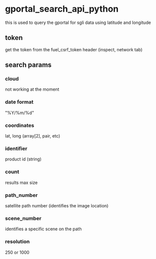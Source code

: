 # gportal_search_api_python
this is used to query the gportal for sgli data using latitude and longitude
## token 
get the token from the fuel_csrf_token header (inspect, network tab) 

## search params 
### cloud
not working at the moment

### date format
"%Y/%m/%d"

### coordinates
lat, long (array[2], pair, etc)
 
### identifier
product id (string)

### count
results max size

### path_number 
satellite path number (identifies the image location)

### scene_number
identifies a specific scene on the path

### resolution
250 or 1000
